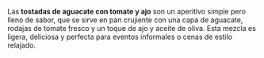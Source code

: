 Las **tostadas de aguacate con tomate y ajo** son un aperitivo simple pero lleno de sabor, que se sirve en pan crujiente con una capa de aguacate, rodajas de tomate fresco y un toque de ajo y aceite de oliva. Esta mezcla es ligera, deliciosa y perfecta para eventos informales o cenas de estilo relajado.